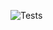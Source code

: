 ![Tests](https://github.com/<VOTRE_NOM_UTILISATEUR>/<VOTRE_DEPOT>/actions/workflows/test.yml/badge.svg)
